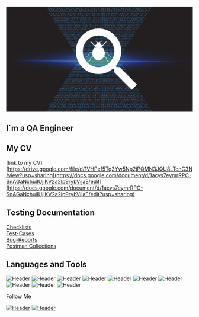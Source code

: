 ![Header](https://raw.githubusercontent.com/NatalyaAlputova/NatalyaAlputova/7315eff11cc2cd4481ae35dba2c041d58934f821/assets/maxresdefault.jpg)

## I`m a QA Engineer 

## My CV

[link to my CV](https://drive.google.com/file/d/1VHPef5Tq3Yw5Np2jPQMN3JQU8LTcnC3N/view?usp=sharing](https://docs.google.com/document/d/1acys7eymrRPC-SnAGaNxhuiIUjiKV2a2lp9rybVijaE/edit](https://docs.google.com/document/d/1acys7eymrRPC-SnAGaNxhuiIUjiKV2a2lp9rybVijaE/edit?usp=sharing)
 
## Testing Documentation

[Checklists](https://github.com/NatalyaAlputova/Checklists.git)   
[Test-Cases](https://github.com/NatalyaAlputova/Test-Suites-and-Test-Cases.git)  
[Bug-Reports](https://github.com/NatalyaAlputova/Bug-Reports.git)    
[Postman Collections](https://github.com/NatalyaAlputova/Postman-Collections.git)

## Languages and Tools
<img src="https://camo.githubusercontent.com/e33120be981423c3a67ea0fd71e05da413f486246543e882e4f6a89882c3c59c/68747470733a2f2f696d672e736869656c64732e696f2f62616467652f506f73746d616e2d3039303930393f7374796c653d666f722d7468652d6261646765266c6f676f3d706f73746d616e266c6f676f436f6c6f723d663736393335" alt="Header" data-canonical-src="https://img.shields.io/badge/Postman-090909?style=for-the-badge&amp;logo=postman&amp;logoColor=f76935" style="max-width: 100%;"> <img src="https://camo.githubusercontent.com/3024b0d7942f089d07a731feca3793a2587e77a00bead240db40ab00d63660e0/68747470733a2f2f696d672e736869656c64732e696f2f62616467652f4d7953514c2d3039303930393f7374796c653d666f722d7468652d6261646765266c6f676f3d6d7973716c266c6f676f436f6c6f723d303036313861" alt="Header" data-canonical-src="https://img.shields.io/badge/MySQL-090909?style=for-the-badge&amp;logo=mysql&amp;logoColor=00618a" style="max-width: 100%;">
<img src="https://camo.githubusercontent.com/4b30119404617326ea1e1bc429da088f2d0acb4e49e11f87972e2487efb51dbe/68747470733a2f2f696d672e736869656c64732e696f2f62616467652f446576546f6f6c732d3039303930393f7374796c653d666f722d7468652d6261646765266c6f676f3d676f6f676c656368726f6d65266c6f676f436f6c6f723d323637346632" alt="Header" data-canonical-src="https://img.shields.io/badge/DevTools-090909?style=for-the-badge&amp;logo=googlechrome&amp;logoColor=2674f2" style="max-width: 100%;">
<img src="https://camo.githubusercontent.com/c95145b8ffc25f259c602abc7a91f2677634815fe7e1de107ef2581a685f7227/68747470733a2f2f696d672e736869656c64732e696f2f62616467652f416e64726f696453747564696f2d3039303930393f7374796c653d666f722d7468652d6261646765266c6f676f3d616e64726f696473747564696f266c6f676f436f6c6f723d336164303764" alt="Header" data-canonical-src="https://img.shields.io/badge/AndroidStudio-090909?style=for-the-badge&amp;logo=androidstudio&amp;logoColor=3ad07d" style="max-width: 100%;">
<img src="https://camo.githubusercontent.com/b9ae2d8b8ac600de13807c823d02bd510bb5e5021ec5089a94d785ec512f3f64/68747470733a2f2f696d672e736869656c64732e696f2f62616467652f466964646c65722d3039303930393f7374796c653d666f722d7468652d6261646765266c6f676f3d666964646c6572266c6f676f436f6c6f723d386363346437" alt="Header" data-canonical-src="https://img.shields.io/badge/Fiddler-090909?style=for-the-badge&amp;logo=fiddler&amp;logoColor=8cc4d7" style="max-width: 100%;">
<img src="https://camo.githubusercontent.com/75709f6e7701525adf356038ac038efc11e75681852f87eaaab93ca16ce35610/68747470733a2f2f696d672e736869656c64732e696f2f62616467652f436861726c657350726f78792d3039303930393f7374796c653d666f722d7468652d6261646765266c6f676f3d636861726c657370726f7879266c6f676f436f6c6f723d386363346437" alt="Header" data-canonical-src="https://img.shields.io/badge/CharlesProxy-090909?style=for-the-badge&amp;logo=charlesproxy&amp;logoColor=8cc4d7" style="max-width: 100%;">
<img src="https://camo.githubusercontent.com/d599a4b42fea4707c2fae2a55b5d48acbf702126d5a99cff6802b015f3bb3177/68747470733a2f2f696d672e736869656c64732e696f2f62616467652f4a6972612d3039303930393f7374796c653d666f722d7468652d6261646765266c6f676f3d6a697261266c6f676f436f6c6f723d313336626531" alt="Header" data-canonical-src="https://img.shields.io/badge/Jira-090909?style=for-the-badge&amp;logo=jira&amp;logoColor=136be1" style="max-width: 100%;">
<img src="https://camo.githubusercontent.com/e4c0cc232e2135f37b682c4387ed49b0f7011150f0a93a84b57d3bcc485de75a/68747470733a2f2f696d672e736869656c64732e696f2f62616467652f537761676765722d3039303930393f7374796c653d666f722d7468652d6261646765266c6f676f3d73776167676572266c6f676f436f6c6f723d376564653262" alt="Header" data-canonical-src="https://img.shields.io/badge/Swagger-090909?style=for-the-badge&amp;logo=swagger&amp;logoColor=7ede2b" style="max-width: 100%;">
<img src="https://camo.githubusercontent.com/75034af641cfa10810d5f7bb9f0e815a1ec2ce3d9ee5540893518b4d3727712c/68747470733a2f2f696d672e736869656c64732e696f2f62616467652f4769746875622d3039303930393f7374796c653d666f722d7468652d6261646765266c6f676f3d676974687562266c6f676f436f6c6f723d386363346437" alt="Header" data-canonical-src="https://img.shields.io/badge/Github-090909?style=for-the-badge&amp;logo=github&amp;logoColor=8cc4d7" style="max-width: 100%;">
<img src="https://camo.githubusercontent.com/a494571fd75e03fdef2d9999b6b364b7091546fa1a9430a7f4f7b1e4845865ac/68747470733a2f2f696d672e736869656c64732e696f2f62616467652f4d6f6e676f44422d3039303930393f7374796c653d666f722d7468652d6261646765266c6f676f3d6d6f6e676f6462266c6f676f436f6c6f723d346161373363" alt="Header" data-canonical-src="https://img.shields.io/badge/MongoDB-090909?style=for-the-badge&amp;logo=mongodb&amp;logoColor=4aa73c" style="max-width: 100%;">


Follow Me

<a href="https://www.linkedin.com/in/natalia-alputova-158327275/" rel="nofollow"><img src="https://camo.githubusercontent.com/2c85d4c4312f3fb155768b8f9ebbe7c759f71f4eb0e281da9e656f32415dbe91/68747470733a2f2f696d672e736869656c64732e696f2f62616467652f4c696e6b6564696e2d3039303930393f7374796c653d666f722d7468652d6261646765266c6f676f3d6c696e6b6564696e266c6f676f436f6c6f723d303037336231" alt="Header" data-canonical-src="https://img.shields.io/badge/Linkedin-090909?style=for-the-badge&amp;logo=linkedin&amp;logoColor=0073b1" style="max-width: 100%;"></a>
<a href="https://t.me/barnatal86" rel="nofollow"><img src="https://camo.githubusercontent.com/73f5ca59a59564ad5bb222d7f7e29959c4284572497bf1ceb60fcf5b7b0a30aa/68747470733a2f2f696d672e736869656c64732e696f2f62616467652f54656c656772616d2d3039303930393f7374796c653d666f722d7468652d6261646765266c6f676f3d74656c656772616d266c6f676f436f6c6f723d333161356462" alt="Header" data-canonical-src="https://img.shields.io/badge/Telegram-090909?style=for-the-badge&amp;logo=telegram&amp;logoColor=31a5db" style="max-width: 100%;"></a>

